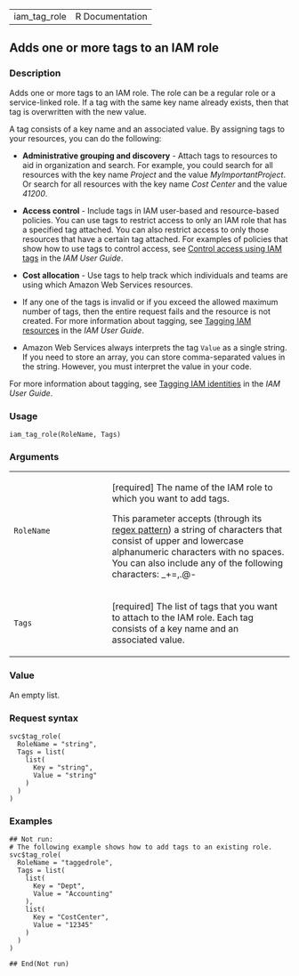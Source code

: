 <table style="width: 100%;">
<tbody>
<tr class="odd">
<td>iam_tag_role</td>
<td style="text-align: right;">R Documentation</td>
</tr>
</tbody>
</table>

## Adds one or more tags to an IAM role

### Description

Adds one or more tags to an IAM role. The role can be a regular role or
a service-linked role. If a tag with the same key name already exists,
then that tag is overwritten with the new value.

A tag consists of a key name and an associated value. By assigning tags
to your resources, you can do the following:

-   **Administrative grouping and discovery** - Attach tags to resources
    to aid in organization and search. For example, you could search for
    all resources with the key name *Project* and the value
    *MyImportantProject*. Or search for all resources with the key name
    *Cost Center* and the value *41200*.

-   **Access control** - Include tags in IAM user-based and
    resource-based policies. You can use tags to restrict access to only
    an IAM role that has a specified tag attached. You can also restrict
    access to only those resources that have a certain tag attached. For
    examples of policies that show how to use tags to control access,
    see [Control access using IAM
    tags](https://docs.aws.amazon.com/IAM/latest/UserGuide/access_tags.html)
    in the *IAM User Guide*.

-   **Cost allocation** - Use tags to help track which individuals and
    teams are using which Amazon Web Services resources.

-   If any one of the tags is invalid or if you exceed the allowed
    maximum number of tags, then the entire request fails and the
    resource is not created. For more information about tagging, see
    [Tagging IAM
    resources](https://docs.aws.amazon.com/IAM/latest/UserGuide/id_tags.html)
    in the *IAM User Guide*.

-   Amazon Web Services always interprets the tag `Value` as a single
    string. If you need to store an array, you can store comma-separated
    values in the string. However, you must interpret the value in your
    code.

For more information about tagging, see [Tagging IAM
identities](https://docs.aws.amazon.com/IAM/latest/UserGuide/id_tags.html)
in the *IAM User Guide*.

### Usage

    iam_tag_role(RoleName, Tags)

### Arguments

<table>
<colgroup>
<col style="width: 35%" />
<col style="width: 65%" />
</colgroup>
<tbody>
<tr class="odd">
<td><code id="iam_tag_role_:_RoleName">RoleName</code></td>
<td><p>[required] The name of the IAM role to which you want to add
tags.</p>
<p>This parameter accepts (through its <a
href="https://en.wikipedia.org/wiki/Regex">regex pattern</a>) a string
of characters that consist of upper and lowercase alphanumeric
characters with no spaces. You can also include any of the following
characters: _+=,.@-</p></td>
</tr>
<tr class="even">
<td><code id="iam_tag_role_:_Tags">Tags</code></td>
<td><p>[required] The list of tags that you want to attach to the IAM
role. Each tag consists of a key name and an associated value.</p></td>
</tr>
</tbody>
</table>

### Value

An empty list.

### Request syntax

    svc$tag_role(
      RoleName = "string",
      Tags = list(
        list(
          Key = "string",
          Value = "string"
        )
      )
    )

### Examples

    ## Not run: 
    # The following example shows how to add tags to an existing role.
    svc$tag_role(
      RoleName = "taggedrole",
      Tags = list(
        list(
          Key = "Dept",
          Value = "Accounting"
        ),
        list(
          Key = "CostCenter",
          Value = "12345"
        )
      )
    )

    ## End(Not run)
